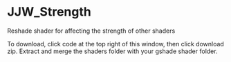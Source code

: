 # JJW_Strength
Reshade shader for affecting the strength of other shaders

To download, click code at the top right of this window, then click download zip. Extract and merge the shaders folder with your gshade shader folder.
